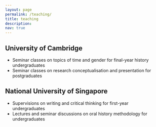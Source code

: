 ```yaml
---
layout: page
permalink: /teaching/
title: teaching
description:
nav: true
---
```


## University of Cambridge

-   Seminar classes on topics of time and gender for final-year history undergraduates
-   Seminar classes on research conceptualisation and presentation for postgraduates

## National University of Singapore

-   Supervisions on writing and critical thinking for first-year undergraduates
-   Lectures and seminar discussions on oral history methodology for undergraduates
